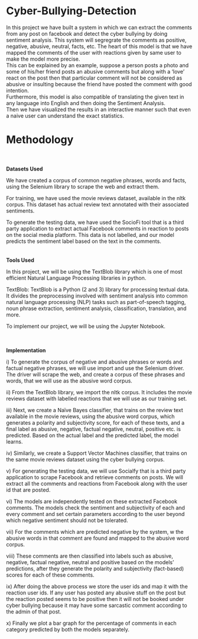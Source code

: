 # Cyber-Bullying-Detection


In this project we have built a system in which we can extract the comments from any post on facebook and detect the cyber bullying by doing sentiment analysis. This system will segregrate the comments as positive, negative, abusive, neutral, facts, etc. The heart of this model is that we have mapped the comments of the user with reactions given by same user to make the model more precise. <br/>
This can be explained by an example, suppose a person posts a photo and some of his/her friend posts an abusive comments but along with a ‘love’ react on the post then that particular comment will not be considered as abusive or insulting because the friend have posted the comment with good intention. <br/>
Furthermore, this model is also compatible of translating the given text in any language into English and then doing the Sentiment Analysis.<br/>
Then we have visualized the results in an interactive manner such that even a naive user can understand the exact statistics.  




# Methodology  
  <br/><br/>
**Datasets Used**  
  
We have created a corpus of common negative phrases, words and facts, using the Selenium library to scrape the web and extract them.  
  
For training, we have used the movie reviews dataset, available in the nltk corpus. This dataset has actual review text annotated with their associated sentiments.   
  
To generate the testing data, we have used the SocioFi tool that is a third party application to extract actual Facebook comments in reaction to posts on the social media platform. This data is not labelled, and our model predicts the sentiment label based on the text in the comments.  
  <br/><br/>
**Tools Used**  
  
In this project, we will be using the TextBlob library which is one of  most efficient Natural Language Processing libraries in python.   
  
TextBlob: TextBlob is a Python (2 and 3) library for processing textual data. It  divides the preprocessing involved with sentiment analysis into common natural language processing (NLP) tasks such as part-of-speech tagging, noun phrase extraction, sentiment analysis, classification, translation, and more.    
  
To implement our project, we will be using the Jupyter Notebook.  
  
  
<br/><br/>
**Implementation**  
  
i)	To generate the corpus of negative and abusive phrases or words and factual negative 
phrases, we will use import and use the Selenium driver. The driver will scrape the web, and create a corpus of these phrases and words, that we will use as the abusive word corpus.  
  
ii)	From the TextBlob library, we import the nltk corpus. It includes the movie reviews 
dataset with labelled reactions that we will use as our training set.   
  
iii)	Next, we create a Naïve Bayes classifier, that trains on the review text available in 
the movie reviews, using the abusive word corpus, which generates a polarity and subjectivity score, for each of these texts, and a final label as abusive, negative, factual negative, neutral, positive etc. is predicted. Based on the actual label and the predicted label, the model learns.  
  
iv)	Similarly, we create a Support Vector Machines classifier, that trains on the same 
movie reviews dataset using the cyber bullying corpus.  
  
v)	For generating the testing data, we will use Socialfy that is a third party application to scrape Facebook and retrieve comments on posts. We will extract all the comments and reactions from Facebook along with the user id that are posted.  
  
vi)	The models are independently tested on these extracted Facebook comments. The 
models check the sentiment and subjectivity of each and every comment and set certain parameters according to the user beyond which negative sentiment should not be tolerated. 
  
vii)	For the comments which are predicted negative by the system, w the abusive words 
in that comment are found and mapped to the abusive word corpus.  
  
viii)	These comments are then classified into labels such as abusive, negative, factual negative, neutral and positive based on the models’ predictions, after they generate the polarity and subjectivity (fact-based) scores for each of these comments.  
  
ix)	After doing the above process we store the user ids and map it with the reaction user ids. If any user has posted any abusive stuff on the post but the reaction posted seems to be positive then it will not be booked under cyber bullying because it may have some sarcastic comment according to the admin of that post.   
  
x)	Finally we plot a bar graph for the percentage of comments in each category 
predicted by both the models separately. 

